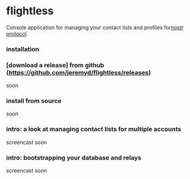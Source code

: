 flightless
====

Console application for managing your contact lists and profiles for[*nostr* protocol](https://github.com/nostr-protocol).

### installation

### [download a release] from github (https://github.com/jeremyd/flightless/releases)
soon

### install from source
soon

### intro: a look at managing contact lists for multiple accounts
screencast soon

### intro: bootstrapping your database and relays
screencast soon